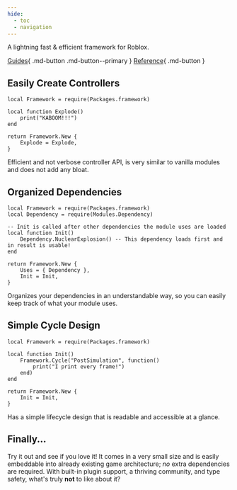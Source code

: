 ```yaml
---
hide:
  - toc
  - navigation
---
```


A lightning fast & efficient framework for Roblox.

[Guides](./guides/){ .md-button .md-button--primary }
[Reference](./reference/){ .md-button }

## Easily Create Controllers

```luau
local Framework = require(Packages.framework)

local function Explode()
    print("KABOOM!!!")
end

return Framework.New {
    Explode = Explode,
}
```

Efficient and not verbose controller API, is very similar to vanilla modules and does not add any bloat.

## Organized Dependencies

```luau
local Framework = require(Packages.framework)
local Dependency = require(Modules.Dependency)

-- Init is called after other dependencies the module uses are loaded
local function Init()
    Dependency.NuclearExplosion() -- This dependency loads first and in result is usable!
end

return Framework.New {
    Uses = { Dependency },
    Init = Init,
}
```

Organizes your dependencies in an understandable way, so you can easily keep track of what your module uses.

## Simple Cycle Design

```luau
local Framework = require(Packages.framework)

local function Init()
    Framework.Cycle("PostSimulation", function()
        print("I print every frame!")
    end)
end

return Framework.New {
    Init = Init,
}
```

Has a simple lifecycle design that is readable and accessible at a glance.

## Finally...

Try it out and see if you love it! It comes in a very small size and is easily embeddable into already existing game architecture; *no* extra dependencies are required. With built-in plugin support, a thriving community, and type safety, what's truly **not** to like about it?
